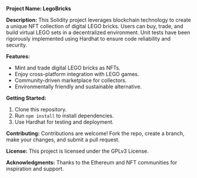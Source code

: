 **Project Name: LegoBricks**

**Description:**
This Solidity project leverages blockchain technology to create a unique NFT collection of digital LEGO bricks. Users can buy, trade, and build virtual LEGO sets in a decentralized environment. Unit tests have been rigorously implemented using Hardhat to ensure code reliability and security.

**Features:**
- Mint and trade digital LEGO bricks as NFTs.
- Enjoy cross-platform integration with LEGO games.
- Community-driven marketplace for collectors.
- Environmentally friendly and sustainable alternative.

**Getting Started:**
1. Clone this repository.
2. Run `npm install` to install dependencies.
3. Use Hardhat for testing and deployment.

**Contributing:**
Contributions are welcome! Fork the repo, create a branch, make your changes, and submit a pull request.

**License:**
This project is licensed under the GPLv3 License.

**Acknowledgments:**
Thanks to the Ethereum and NFT communities for inspiration and support.
